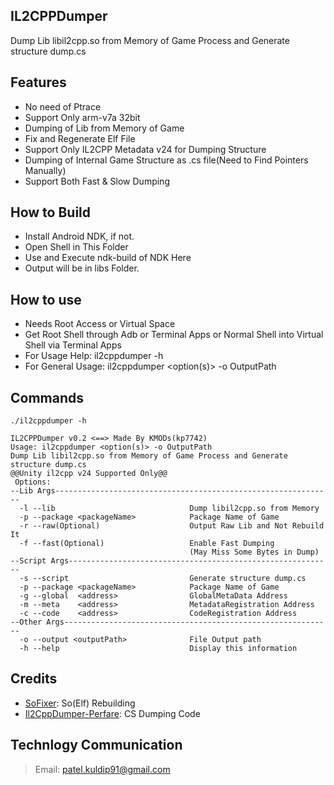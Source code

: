 ## IL2CPPDumper
Dump Lib libil2cpp.so from Memory of Game Process and Generate structure dump.cs

## Features
- No need of Ptrace
- Support Only arm-v7a 32bit
- Dumping of Lib from Memory of Game
- Fix and Regenerate Elf File
- Support Only IL2CPP Metadata v24 for Dumping Structure
- Dumping of Internal Game Structure as .cs file(Need to Find Pointers Manually)
- Support Both Fast & Slow Dumping

## How to Build
- Install Android NDK, if not.
- Open Shell in This Folder
- Use and Execute ndk-build of NDK Here
- Output will be in libs Folder.
 
## How to use
- Needs Root Access or Virtual Space
- Get Root Shell through Adb or Terminal Apps or Normal Shell into Virtual Shell via Terminal Apps
- For Usage Help: il2cppdumper -h
- For General Usage: il2cppdumper <option(s)> -o OutputPath

## Commands
```
./il2cppdumper -h

IL2CPPDumper v0.2 <==> Made By KMODs(kp7742)
Usage: il2cppdumper <option(s)> -o OutputPath
Dump Lib libil2cpp.so from Memory of Game Process and Generate structure dump.cs
@@Unity il2cpp v24 Supported Only@@
 Options:
--Lib Args--------------------------------------------------------------
  -l --lib                              Dump libil2cpp.so from Memory
  -p --package <packageName>            Package Name of Game
  -r --raw(Optional)                    Output Raw Lib and Not Rebuild It
  -f --fast(Optional)                   Enable Fast Dumping
                                        (May Miss Some Bytes in Dump)
--Script Args-----------------------------------------------------------
  -s --script                           Generate structure dump.cs
  -p --package <packageName>            Package Name of Game
  -g --global  <address>                GlobalMetaData Address
  -m --meta    <address>                MetadataRegistration Address
  -c --code    <address>                CodeRegistration Address
--Other Args------------------------------------------------------------
  -o --output <outputPath>              File Output path
  -h --help                             Display this information
```

## Credits
- [SoFixer](https://github.com/F8LEFT/SoFixer): So(Elf) Rebuilding
- [Il2CppDumper-Perfare](https://github.com/Perfare/Il2CppDumper): CS Dumping Code

## Technlogy Communication
> Email: patel.kuldip91@gmail.com
